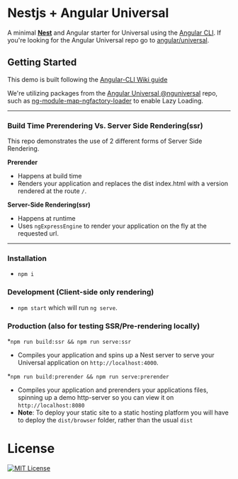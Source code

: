 # Nestjs + Angular Universal

A minimal [**Nest**](https://github.com/nestjs/nest) and Angular starter for Universal using the 
[Angular CLI](https://github.com/angular/angular-cli). If you're looking for the Angular Universal repo go to 
[angular/universal](https://github.com/angular/universal).

## Getting Started

This demo is built following the [Angular-CLI Wiki guide](https://github.com/angular/angular-cli/wiki/stories-universal-rendering)

We're utilizing packages from the [Angular Universal @nguniversal](https://github.com/angular/universal) repo,
such as [ng-module-map-ngfactory-loader](https://github.com/angular/universal/modules/module-map-ngfactory-loader)
to enable Lazy Loading.

---

### Build Time Prerendering Vs. Server Side Rendering(ssr)
This repo demonstrates the use of 2 different forms of Server Side Rendering.

**Prerender** 
* Happens at build time
* Renders your application and replaces the dist index.html with a version rendered at the route `/`.

**Server-Side Rendering(ssr)**
* Happens at runtime
* Uses `ngExpressEngine` to render your application on the fly at the requested url.

---

### Installation
* `npm i`

### Development (Client-side only rendering)
* `npm start` which will run `ng serve`.

### Production (also for testing SSR/Pre-rendering locally)
*`npm run build:ssr && npm run serve:ssr`
  - Compiles your application and spins up a Nest server to serve
your Universal application on `http://localhost:4000`.

*`npm run build:prerender && npm run serve:prerender`
  - Compiles your application and prerenders your
applications files, spinning up a demo http-server so you can view it on `http://localhost:8080`
  - **Note**: To deploy your static site to a static hosting platform you will have to deploy the `dist/browser`
folder, rather than the usual `dist`

# License
[![MIT License](https://img.shields.io/badge/license-MIT-blue.svg?style=flat)](/LICENSE)
